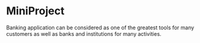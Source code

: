 # MiniProject
Banking application can be considered as one of the greatest tools for many customers as well as banks and institutions for many activities.
